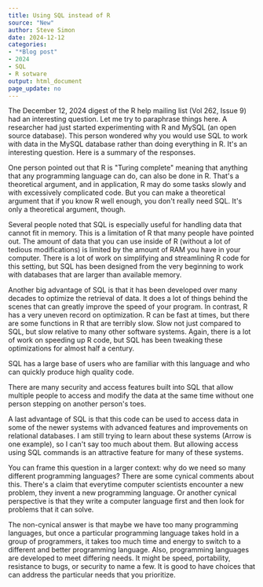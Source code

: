 ```yaml
---
title: Using SQL instead of R
source: "New"
author: Steve Simon
date: 2024-12-12
categories: 
- "*Blog post"
- 2024
- SQL
- R sotware
output: html_document
page_update: no
---
```


The December 12, 2024 digest of the R help mailing list (Vol 262, Issue 9) had an interesting question. Let me try to paraphrase things here. A researcher had just started experimenting with R and MySQL (an open source database). This person wondered why you would use SQL to work with data in the MySQL database rather than doing everything in R. It's an interesting question. Here is a summary of the responses.

<!---more--->

One person pointed out that R is "Turing complete" meaning that anything that any programming language can do, can also be done in R. That's a theoretical argument, and in application, R may do some tasks slowly and with excessively complicated code. But you can make a theoretical argument that if you know R well enough, you don't really need SQL. It's only a theoretical argument, though.

Several people noted that SQL is especially useful for handling data that cannot fit in memory. This is a limitation of R that many people have pointed out. The amount of data that you can use inside of R (without a lot of tedious modifications) is limited by the amount of RAM you have in your computer. There is a lot of work on simplifying and streamlining R code for this setting, but SQL has been designed from the very beginning to work with databases that are larger than available memory. 

Another big advantage of SQL is that it has been developed over many decades to optimize the retrieval of data. It does a lot of things behind the scenes that can greatly improve the speed of your program. In contrast, R has a very uneven record on optimization. R can be fast at times, but there are some functions in R that are terribly slow. Slow not just compared to SQL, but slow relative to many other software systems. Again, there is a lot of work on speeding up R code, but SQL has been tweaking these optimizations for almost half a century.

SQL has a large base of users who are familiar with this language and who can quickly produce high quality code.

There are many security and access features built into SQL that allow multiple people to access and modify the data at the same time without one person stepping on another person's toes.

A last advantage of SQL is that this code can be used to access data in some of the newer systems with advanced features and improvements on relational databases. I am still trying to learn about these systems (Arrow is one example), so I can't say too much about them. But allowing access using SQL commands is an attractive feature for many of these systems. 

You can frame this question in a larger context: why do we need so many different programming languages? There are some cynical comments about this. There's a claim that everytime computer scientists encounter a new problem, they invent a new programming language. Or another cynical perspective is that they write a computer language first and then look for problems that it can solve.

The non-cynical answer is that maybe we have too many programming languages, but once a particular programming language takes hold in a group of programmers, it takes too much time and energy to switch to a different and better programming language. Also, programming languages are developed to meet differing needs. It might be speed, portability, resistance to bugs, or security to name a few. It is good to have choices that can address the particular needs that you prioritize. 
